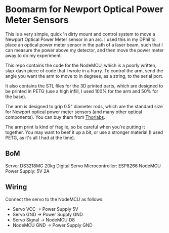 
# Boomarm for Newport Optical Power Meter Sensors

This is a very simple, quick 'n dirty mount and control system to move a Newport Optical Power Meter sensor in an arc.
I used this in my DPhil to place an optical power meter sensor in the path of a laser beam, such that I can measure the power above my detector, and then move the power meter away to do my experiment.

This repo contains the code for the NodeMCU, which is a poorly written, slap-dash piece of code that I wrote in a hurry.
To control the arm, send the angle you want the arm to move to in degrees, as a string, to the serial port.

It also contains the STL files for the 3D printed parts, which are designed to be printed in PETG (use a high infill, I used 100% for the arm and 50% for the base).

The arm is designed to grip 0.5" diameter rods, which are the standard size for Newport optical power meter sensors (and many other optical components).
You can buy them from [Thorlabs](https://www.thorlabs.com/navigation.cfm?guide_id=52).

The arm print is kind of fragile, so be careful when you're putting it together.
You may want to beef it up a bit, or use a stronger material (I used PETG, as it's all I had at the time).

## BoM

Servo: DS3218MG 20kg Digital Servo
Microcontroller: ESP8266 NodeMCU
Power Supply: 5V 2A


## Wiring

Connect the servo to the NodeMCU as follows:
- Servo VCC -> Power Supply 5V
- Servo GND -> Power Supply GND
- Servo Signal -> NodeMCU D8
- NodeMCU GND -> Power Supply GND

